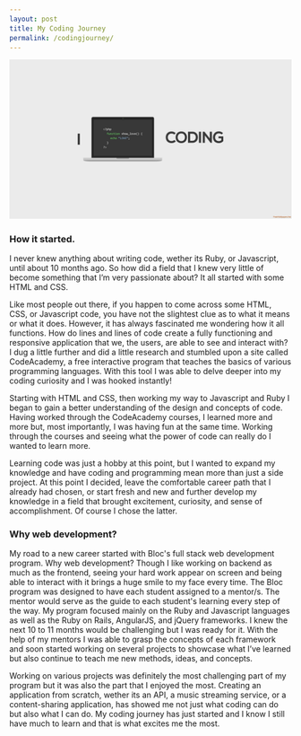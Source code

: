 ```yaml
---
layout: post
title: My Coding Journey
permalink: /codingjourney/
---
```


![](/img/coding.jpg)

### How it started.

I never knew anything about writing code, wether its Ruby, or Javascript, until about 10 months ago. So how did a field that I knew very little of become something that I’m very passionate about?  It all started with some HTML and CSS.  

Like most people out there, if you happen to come across some HTML, CSS, or Javascript code, you have not the slightest clue as to what it means or what it does. However, it has always fascinated me wondering how it all functions. How do lines and lines of code create a fully functioning and responsive application that we, the users, are able to see and interact with? I dug a little further and did a little research and stumbled upon a site called CodeAcademy, a free interactive program that teaches the basics of various programming languages. With this tool I was able to delve deeper into my coding curiosity and I was hooked instantly!

Starting with HTML and CSS, then working my way to Javascript and Ruby I began to gain a better understanding of the design and concepts of code. Having worked through the CodeAcademy courses, I learned more and more but, most importantly, I was having fun at the same time. Working through the courses and seeing what the power of code can really do I wanted to learn more.  

Learning code was just a hobby at this point, but I wanted to expand my knowledge and have coding and programming mean more than just a side project. At this point I decided, leave the comfortable career path that I already had chosen, or start fresh and new and further develop my knowledge in a field that brought excitement, curiosity, and sense of accomplishment. Of course I chose the latter.

### Why web development?

My road to a new career started with Bloc's full stack web development program. Why web development? Though I like working on backend as much as the frontend, seeing your hard work appear on screen and being able to interact with it brings a huge smile to my face every time. The Bloc program was designed to have each student assigned to a mentor/s.  The mentor would serve as the guide to each student's learning every step of the way. My program focused mainly on the Ruby and Javascript languages as well as the Ruby on Rails, AngularJS, and jQuery frameworks. I knew the next 10 to 11 months would be challenging but I was ready for it. With the help of my mentors I was able to grasp the concepts of each framework and soon started working on several projects to showcase what I’ve learned but also continue to teach me new methods, ideas, and concepts.

Working on various projects was definitely the most challenging part of my program but it was also the part that I enjoyed the most. Creating an application from scratch, wether its an API, a music streaming service, or a content-sharing application, has showed me not just what coding can do but also what I can do. My coding journey has just started and I know I still have much to learn and that is what excites me the most.

